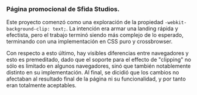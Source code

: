 ### Página promocional de Sfida Studios.

Este proyecto comenzó como una exploración de la propiedad `-webkit-background-clip: text;`. La intención era armar una landing rápida y efectista, pero el trabajo terminó siendo más complejo de lo esperado, terminando con una implementación en CSS puro y crossbrowser.

Con respecto a esto último, hay visibles diferencias entre navegadores y esto es premeditado, dado que el soporte para el effecto de "clipping" no sólo es limitado en algunos navegadores, sinó que también notablemente distinto en su implementación. Al final, se dicidió que los cambios no afectaban al resultado final de la página ni su funcionalidad, y por tanto eran totalmente aceptables.